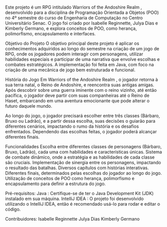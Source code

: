Este projeto é um RPG intitulado Warriors of the Andoshire Realm , desenvolvido para a disciplina de Programação Orientada a Objetos (POO) no 4º semestre do curso de Engenharia de Computação no Centro Universitário Senac. O jogo foi criado por Isabelle Reginnette, Julya Dias e Kimberly Germano, e explora conceitos de POO, como herança, polimorfismo, encapsulamento e interfaces.

Objetivo do Projeto
O objetivo principal deste projeto é aplicar os conhecimentos adquiridos ao longo do semestre na criação de um jogo de RPG, onde os jogadores podem interagir com personagens, utilizar habilidades especiais e participar de uma narrativa que envolve escolhas e combates estratégicos. A implementação foi feita em Java, com foco na criação de uma mecânica de jogo bem estruturada e funcional.

História do Jogo
Em Warriors of the Andoshire Realm , o jogador retorna à sua terra natal, o Reino de Andoshire, e reencontra suas antigas amigas. Após descobrir sobre uma guerra iminente com o reino vizinho, até então pacífica, o jogador deve partir com suas companheiras até o Reino de Haset, embarcando em uma aventura emocionante que pode alterar o futuro daquele mundo.

Ao longo do jogo, o jogador precisará escolher entre três classes (Bárbaro, Bruxo ou Ladrão), e a partir dessa escolha, suas decisões o guiarão para diferentes cenários, impactando o rumo da história e os desafios enfrentados. Dependendo das escolhas feitas, o jogador poderá alcançar diferentes finais.

Funcionalidades
Escolha entre diferentes classes de personagens (Bárbaro, Bruxo, Ladrão), cada uma com habilidades e características únicas.
Sistema de combate dinâmico, onde a estratégia e as habilidades de cada classe são cruciais.
Implementação de sinergia entre os personagens, impactando o resultado das batalhas.
Diversos capítulos com histórias interativas.
Diferentes finais, determinados pelas escolhas do jogador ao longo do jogo.
Utilização de conceitos de POO como herança, polimorfismo e encapsulamento para definir a estrutura do jogo.                           

Pré-requisitos:
Java : Certifique-se de ter o Java Development Kit (JDK) instalado em sua máquina.
IntelliJ IDEA : O projeto foi desenvolvido utilizando o IntelliJ IDEA, então é recomendado usá-lo para rodar e editar o código.                                                                  

Contribuidores:
Isabelle Reginnette
Julya Dias
Kimberly Germano
